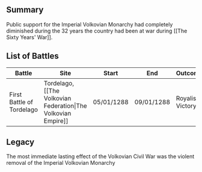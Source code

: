 ## Summary

Public support for the Imperial Volkovian Monarchy had completely diminished during the 32 years the country had been at war during [[The Sixty Years' War]].

## List of Battles

| Battle                    | Site                                                          | Start      | End        | Outcome          |
| ------------------------- | ------------------------------------------------------------- | ---------- | ---------- | ---------------- |
| First Battle of Tordelago | Tordelago, [[The Volkovian Federation\|The Volkovian Empire]] | 05/01/1288 | 09/01/1288 | Royalist Victory |
## Legacy

The most immediate lasting effect of the Volkovian Civil War was the violent removal of the Imperial Volkovian Monarchy